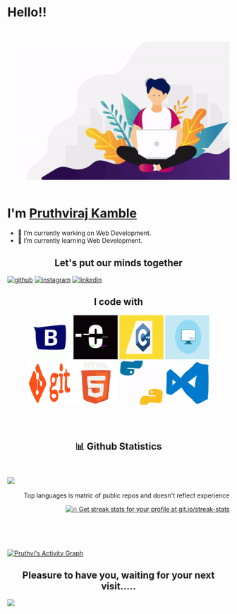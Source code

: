 # Hello!!

<br>
<p align="center">
  <img src="https://github.com/LuckYYadav15/LuckYYadav15/blob/main/gifs/developer_meditation_gif.gif">
  <br><br>
</p>

<h1>I'm <a href="https://github.com/pruthvirajkamble">Pruthviraj Kamble</a></h1>

- 🔭 I’m currently working on Web Development.
- 🌱 I’m currently learning Web Development.

<h2 align="center">Let's put our minds together</h2>
<a href="https://github.com/pruthvirajkamble"><img src='https://cdn.jsdelivr.net/npm/simple-icons@3.0.1/icons/github.svg'
    alt='github' height='40'></a>
<a href="https://www.instagram.com/prithvi_kamble_358/"><img
    src='https://cdn.jsdelivr.net/npm/simple-icons@3.0.1/icons/instagram.svg' alt='instagram' height='40'></a>
    <a href="https://www.linkedin.com/in/pruthviraj-kamble-iiit-dharwad-7a28aa214"><img
    src='https://cdn.jsdelivr.net/npm/simple-icons@3.0.1/icons/linkedin.svg' alt='linkedin' height='40'></a>

<h2 align="center">
  I code with
</h2>
<p align="center">
  <a href="https://getbootstrap.com/"><img
      src="https://github.com/LuckYYadav15/LuckYYadav15/blob/main/gifs/bootstrap%20gif.gif" width="100"></a>
  <a href="https://www.javatpoint.com/c-programming-language-tutorial"><img
      src="https://github.com/LuckYYadav15/LuckYYadav15/blob/main/gifs/c_language_gif.gif" width="100"></a>
  <a href="https://www.javatpoint.com/c-programming-language-tutorial"><img
      src="https://github.com/LuckYYadav15/LuckYYadav15/blob/main/gifs/c%2B%2B%20gif.gif" height="100" width="100"></a>
  <a href="https://www.w3schools.com/css/"><img
      src="https://github.com/LuckYYadav15/LuckYYadav15/blob/main/gifs/css_gif.gif" height="100" width="100"></a>
    <br>
  <a href="https://github.com/"><img src="https://github.com/LuckYYadav15/LuckYYadav15/blob/main/gifs/git_main_gif.gif"
      height="100" width="100"></a>
  <a href="https://www.w3schools.com/html/"><img
      src="https://github.com/LuckYYadav15/LuckYYadav15/blob/main/gifs/html%20gif.gif" width="100"></a>
  <a href="https://www.python.org/"><img
      src="https://github.com/LuckYYadav15/LuckYYadav15/blob/main/gifs/python%20gif.gif" width="100"></a>
  <a href="https://code.visualstudio.com/"><img
      src="https://github.com/LuckYYadav15/LuckYYadav15/blob/main/gifs/vs_gif.gif" width="100"></a>
</p>
<br /><br />
<h2 align="center">📊 Github Statistics</h2>
<br />
<p align="left" display="flex">
  <a href="https://github.com/pruthvirajkamble/github-readme-stats"><img
      src="https://github-readme-stats.vercel.app/api/top-langs/?username=pruthvirajkamble&langs_count=8&count_private=true&layout=compact&theme=react&hide_border=true&bg_color=0D1117" />
  </a>
</p>
<p align="right">Top languages is matric of public repos and doesn't reflect experience</p>
<p align="right">
  <a href="https://github.com/pruthvirajkamble/github-readme-streak-stats">
    <img title="🔥 Get streak stats for your profile at git.io/streak-stats"
      src="https://github-readme-streak-stats.herokuapp.com/?user=pruthvirajkamble&theme=black-ice&hide_border=true&stroke=5BCDEC&background=060A0CD0" />
  </a>
</p>
<br />
<br />


<br/>
<br/>

<a href="https://github.com/pruthvirajkamble/github-readme-activity-graph">
<img alt="Pruthvi's Activity Graph" src="https://activity-graph.herokuapp.com/graph?username=pruthvirajkamble&bg_color=0D1117&color=5BCDEC&line=9dfc03&point=5BCDEC&hide_border=false" />
</a>
<h2 align="center"> Pleasure to have you, waiting for your next visit.....</h2>
<a href="https://github.com/Meghna-DAS/github-profile-views-counter">
  <img src="https://komarev.com/ghpvc/?username=pruthvirajkamble">
</a>
